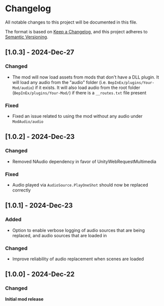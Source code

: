 # Changelog

All notable changes to this project will be documented in this file.

The format is based on [Keep a Changelog](https://keepachangelog.com/en/1.1.0/),
and this project adheres to [Semantic Versioning](https://semver.org/spec/v2.0.0.html).

## [1.0.3] - 2024-Dec-27

### Changed

- The mod will now load assets from mods that don't have a DLL plugin. It will load any audio from the "audio" folder (i.e. `BepInEx/plugins/Your-Mod/audio`) if it exists. It will also load audio from the root folder (`BepInEx/plugins/Your-Mod/`) if there is a `__routes.txt` file present

### Fixed

- Fixed an issue related to using the mod without any audio under `ModAudio/audio`

## [1.0.2] - 2024-Dec-23

### Changed

- Removed NAudio dependency in favor of UnityWebRequestMultimedia

### Fixed

- Audio played via `AudioSource.PlayOneShot` should now be replaced correctly

## [1.0.1] - 2024-Dec-23

### Added

- Option to enable verbose logging of audio sources that are being replaced, and audio sources that are loaded in

### Changed

- Improve reliability of audio replacement when scenes are loaded

## [1.0.0] - 2024-Dec-22

### Changed

**Initial mod release**